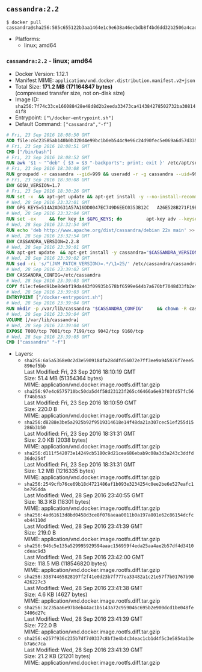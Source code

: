 ## `cassandra:2.2`

```console
$ docker pull cassandra@sha256:585c655122b3aa1464e1c9e638a46ecbdb8f4bd6dd32b2506a4cad9385b9b622
```

-	Platforms:
	-	linux; amd64

### `cassandra:2.2` - linux; amd64

-	Docker Version: 1.12.1
-	Manifest MIME: `application/vnd.docker.distribution.manifest.v2+json`
-	Total Size: **171.2 MB (171164847 bytes)**  
	(compressed transfer size, not on-disk size)
-	Image ID: `sha256:7f74c33ce166088428e48d8d2b2eeda33473ca414384278502732ba3081441f8`
-	Entrypoint: `["\/docker-entrypoint.sh"]`
-	Default Command: `["cassandra","-f"]`

```dockerfile
# Fri, 23 Sep 2016 18:08:50 GMT
ADD file:c6c23585ab140b0b320d4e99bc1b0eb544c9e96c24d90fec5e069a6d57d335ca in / 
# Fri, 23 Sep 2016 18:08:51 GMT
CMD ["/bin/bash"]
# Fri, 23 Sep 2016 18:08:52 GMT
RUN awk '$1 ~ "^deb" { $3 = $3 "-backports"; print; exit }' /etc/apt/sources.list > /etc/apt/sources.list.d/backports.list
# Fri, 23 Sep 2016 18:30:08 GMT
RUN groupadd -r cassandra --gid=999 && useradd -r -g cassandra --uid=999 cassandra
# Fri, 23 Sep 2016 18:30:08 GMT
ENV GOSU_VERSION=1.7
# Fri, 23 Sep 2016 18:30:26 GMT
RUN set -x 	&& apt-get update && apt-get install -y --no-install-recommends ca-certificates wget && rm -rf /var/lib/apt/lists/* 	&& wget -O /usr/local/bin/gosu "https://github.com/tianon/gosu/releases/download/$GOSU_VERSION/gosu-$(dpkg --print-architecture)" 	&& wget -O /usr/local/bin/gosu.asc "https://github.com/tianon/gosu/releases/download/$GOSU_VERSION/gosu-$(dpkg --print-architecture).asc" 	&& export GNUPGHOME="$(mktemp -d)" 	&& gpg --keyserver ha.pool.sks-keyservers.net --recv-keys B42F6819007F00F88E364FD4036A9C25BF357DD4 	&& gpg --batch --verify /usr/local/bin/gosu.asc /usr/local/bin/gosu 	&& rm -r "$GNUPGHOME" /usr/local/bin/gosu.asc 	&& chmod +x /usr/local/bin/gosu 	&& gosu nobody true 	&& apt-get purge -y --auto-remove ca-certificates wget
# Wed, 28 Sep 2016 23:32:01 GMT
ENV GPG_KEYS=514A2AD631A57A16DD0047EC749D6EEC0353B12C 	A26E528B271F19B9E5D8E19EA278B781FE4B2BDA
# Wed, 28 Sep 2016 23:32:04 GMT
RUN set -ex 	&& for key in $GPG_KEYS; do 		apt-key adv --keyserver ha.pool.sks-keyservers.net --recv-keys "$key"; 	done
# Wed, 28 Sep 2016 23:32:54 GMT
RUN echo 'deb http://www.apache.org/dist/cassandra/debian 22x main' >> /etc/apt/sources.list.d/cassandra.list
# Wed, 28 Sep 2016 23:32:54 GMT
ENV CASSANDRA_VERSION=2.2.8
# Wed, 28 Sep 2016 23:39:01 GMT
RUN apt-get update 	&& apt-get install -y cassandra="$CASSANDRA_VERSION" 	&& rm -rf /var/lib/apt/lists/*
# Wed, 28 Sep 2016 23:39:02 GMT
RUN sed -ri 's/^(JVM_PATCH_VERSION)=.*/\1=25/' /etc/cassandra/cassandra-env.sh
# Wed, 28 Sep 2016 23:39:02 GMT
ENV CASSANDRA_CONFIG=/etc/cassandra
# Wed, 28 Sep 2016 23:39:03 GMT
COPY file:fe6ed91be8debf19da443f09935b578bf6599e644b7a670bf7048d33fb2efa9e in /docker-entrypoint.sh 
# Wed, 28 Sep 2016 23:39:03 GMT
ENTRYPOINT ["/docker-entrypoint.sh"]
# Wed, 28 Sep 2016 23:39:04 GMT
RUN mkdir -p /var/lib/cassandra "$CASSANDRA_CONFIG" 	&& chown -R cassandra:cassandra /var/lib/cassandra "$CASSANDRA_CONFIG" 	&& chmod 777 /var/lib/cassandra "$CASSANDRA_CONFIG"
# Wed, 28 Sep 2016 23:39:04 GMT
VOLUME [/var/lib/cassandra]
# Wed, 28 Sep 2016 23:39:04 GMT
EXPOSE 7000/tcp 7001/tcp 7199/tcp 9042/tcp 9160/tcp
# Wed, 28 Sep 2016 23:39:05 GMT
CMD ["cassandra" "-f"]
```

-	Layers:
	-	`sha256:6a5a5368e0c2d3e5909184fa28ddfd56072e7ff3ee9a945876f7eee5896ef5bb`  
		Last Modified: Fri, 23 Sep 2016 18:10:19 GMT  
		Size: 51.4 MB (51354364 bytes)  
		MIME: application/vnd.docker.image.rootfs.diff.tar.gzip
	-	`sha256:97e4c6575710bc50da5d4f58d23123f265c46466a6e93f03fd57fc56f746b9a3`  
		Last Modified: Fri, 23 Sep 2016 18:10:59 GMT  
		Size: 220.0 B  
		MIME: application/vnd.docker.image.rootfs.diff.tar.gzip
	-	`sha256:d8288e3be5a2925b92f9519314618e14f48da21a307cec51ef255d15286b3b50`  
		Last Modified: Fri, 23 Sep 2016 18:31:31 GMT  
		Size: 2.0 KB (2038 bytes)  
		MIME: application/vnd.docker.image.rootfs.diff.tar.gzip
	-	`sha256:d111f542073e14249cb5180c9d21cea686ebab9c08a3d3a243c3ddfd36de254f`  
		Last Modified: Fri, 23 Sep 2016 18:31:31 GMT  
		Size: 1.2 MB (1216335 bytes)  
		MIME: application/vnd.docker.image.rootfs.diff.tar.gzip
	-	`sha256:2549cfb76ce69b18d4721486af1b093e3234254c0ee2be6e527eafc1be795dda`  
		Last Modified: Wed, 28 Sep 2016 23:40:55 GMT  
		Size: 18.3 KB (18301 bytes)  
		MIME: application/vnd.docker.image.rootfs.diff.tar.gzip
	-	`sha256:4ad61613d8bd0458d3ce8f076aeaa0011b0a197a801e62c86154dcfceb44110d`  
		Last Modified: Wed, 28 Sep 2016 23:41:39 GMT  
		Size: 219.0 B  
		MIME: application/vnd.docker.image.rootfs.diff.tar.gzip
	-	`sha256:946c5e135a529995929594aaac156959f4eda25aa4ae2b57df4d3410cdeac9d3`  
		Last Modified: Wed, 28 Sep 2016 23:42:00 GMT  
		Size: 118.5 MB (118546820 bytes)  
		MIME: application/vnd.docker.image.rootfs.diff.tar.gzip
	-	`sha256:33874465828197f2f41e0d23b7f777ea33482a1c21e57f7b01767b90426227c3`  
		Last Modified: Wed, 28 Sep 2016 23:41:38 GMT  
		Size: 4.6 KB (4627 bytes)  
		MIME: application/vnd.docker.image.rootfs.diff.tar.gzip
	-	`sha256:3c235aa6e97b8eb44ac1b5143a72c959046c695b2e900dcd1be048fe3406d27c`  
		Last Modified: Wed, 28 Sep 2016 23:41:39 GMT  
		Size: 722.0 B  
		MIME: application/vnd.docker.image.rootfs.diff.tar.gzip
	-	`sha256:e257f936c235b7df7d0337c8bf3e4b4c34eac1cb1d4f5c3e5854a13eb7a6c7ca`  
		Last Modified: Wed, 28 Sep 2016 23:41:39 GMT  
		Size: 21.2 KB (21201 bytes)  
		MIME: application/vnd.docker.image.rootfs.diff.tar.gzip
